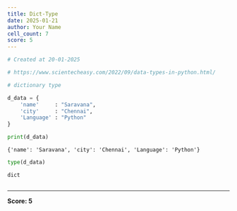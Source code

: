 ```yaml
---
title: Dict-Type
date: 2025-01-21
author: Your Name
cell_count: 7
score: 5
---
```


```python
# Created at 20-01-2025
```


```python
# https://www.scientecheasy.com/2022/09/data-types-in-python.html/
```


```python
# dictionary type
```


```python
d_data = {
    'name'     : "Saravana",
    'city'     : "Chennai",
    'Language' : "Python"
} 
```


```python
print(d_data)
```

    {'name': 'Saravana', 'city': 'Chennai', 'Language': 'Python'}



```python
type(d_data)
```




    dict




```python

```


---
**Score: 5**
